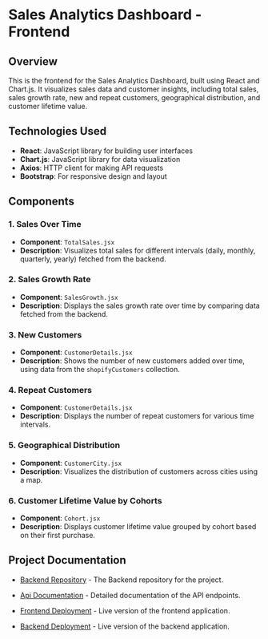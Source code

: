# Sales Analytics Dashboard - Frontend

## Overview

This is the frontend for the Sales Analytics Dashboard, built using React and Chart.js. It visualizes sales data and customer insights, including total sales, sales growth rate, new and repeat customers, geographical distribution, and customer lifetime value.

## Technologies Used

- **React**: JavaScript library for building user interfaces
- **Chart.js**: JavaScript library for data visualization
- **Axios**: HTTP client for making API requests
- **Bootstrap**: For responsive design and layout

## Components

### 1. Sales Over Time

- **Component**: `TotalSales.jsx`
- **Description**: Visualizes total sales for different intervals (daily, monthly, quarterly, yearly) fetched from the backend.

### 2. Sales Growth Rate

- **Component**: `SalesGrowth.jsx`
- **Description**: Displays the sales growth rate over time by comparing data fetched from the backend.

### 3. New Customers

- **Component**: `CustomerDetails.jsx`
- **Description**: Shows the number of new customers added over time, using data from the `shopifyCustomers` collection.

### 4. Repeat Customers

- **Component**: `CustomerDetails.jsx`
- **Description**: Displays the number of repeat customers for various time intervals.

### 5. Geographical Distribution

- **Component**: `CustomerCity.jsx`
- **Description**: Visualizes the distribution of customers across cities using a map.

### 6. Customer Lifetime Value by Cohorts

- **Component**: `Cohort.jsx`
- **Description**: Displays customer lifetime value grouped by cohort based on their first purchase.

## Project Documentation

- [Backend Repository](https://github.com/MohamedUmar083/Rapid_Quest_Backend) - The Backend repository for the project.
- [Api Documentation](https://documenter.getpostman.com/view/25526528/2sAXqne4hY) - Detailed documentation of the API endpoints.

- [Frontend Deployment](https://rq-ecomm.netlify.app/) - Live version of the frontend application.

- [Backend Deployment](https://rapid-quest-backend.onrender.com/ping) - Live version of the backend application.
